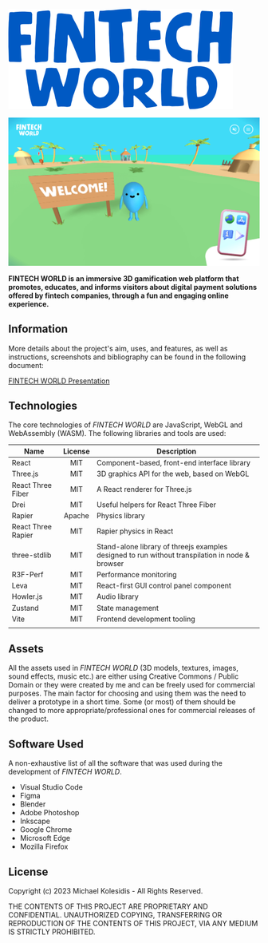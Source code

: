 ![FINTECH WORLD Logo](./fintech_world_logo.png)

![FINTECH WORLD Screenshot](./screenshots/fintech_world_screenshot.png)

**FINTECH WORLD is an immersive 3D gamification web platform that promotes, educates, and informs visitors about digital payment solutions offered by fintech companies, through a fun and engaging online experience.**

## Information

More details about the project's aim, uses, and features, as well as instructions, screenshots and bibliography can be found in the following document:

[FINTECH WORLD Presentation](https://docs.google.com/document/d/1ASQHBcZeVYSnMjg3_svXiJQekuDGHybaoA5oLhSk9bU/edit?usp=sharing)

## Technologies

The core technologies of _FINTECH WORLD_ are JavaScript, WebGL and WebAssembly (WASM). The following libraries and tools are used:

| Name               | License | Description                                                                                     |
| ------------------ | :-----: | ----------------------------------------------------------------------------------------------- |
| React              |   MIT   | Component-based, front-end interface library                                                    |
| Three.js           |   MIT   | 3D graphics API for the web, based on WebGL                                                     |
| React Three Fiber  |   MIT   | A React renderer for Three.js                                                                   |
| Drei               |   MIT   | Useful helpers for React Three Fiber                                                            |
| Rapier             | Apache  | Physics library                                                                                 |
| React Three Rapier |   MIT   | Rapier physics in React                                                                         |
| three-stdlib       |   MIT   | Stand-alone library of threejs examples designed to run without transpilation in node & browser |
| R3F-Perf           |   MIT   | Performance monitoring                                                                          |
| Leva               |   MIT   | React-first GUI control panel component                                                         |
| Howler.js          |   MIT   | Audio library                                                                                   |
| Zustand            |   MIT   | State management                                                                                |
| Vite               |   MIT   | Frontend development tooling                                                                    |
|                    |         |                                                                                                 |

## Assets

All the assets used in _FINTECH WORLD_ (3D models, textures, images, sound effects, music etc.) are either using Creative Commons / Public Domain or they were created by me and can be freely used for commercial purposes. The main factor for choosing and using them was the need to deliver a prototype in a short time. Some (or most) of them should be changed to more appropriate/professional ones for commercial releases of the product.

## Software Used

A non-exhaustive list of all the software that was used during the development of _FINTECH WORLD_.

- Visual Studio Code
- Figma
- Blender
- Adobe Photoshop
- Inkscape
- Google Chrome
- Microsoft Edge
- Mozilla Firefox

## License

Copyright (c) 2023 Michael Kolesidis - All Rights Reserved.

THE CONTENTS OF THIS PROJECT ARE PROPRIETARY AND CONFIDENTIAL.
UNAUTHORIZED COPYING, TRANSFERRING OR REPRODUCTION OF THE CONTENTS OF THIS PROJECT, VIA ANY MEDIUM IS STRICTLY PROHIBITED.
